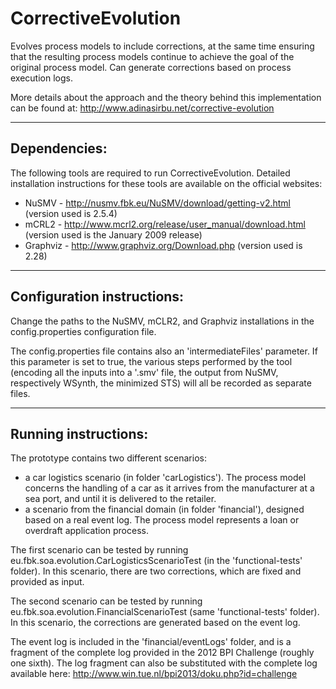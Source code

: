 CorrectiveEvolution
===================

Evolves process models to include corrections, at the same time ensuring that the resulting process models
continue to achieve the goal of the original process model. 
Can generate corrections based on process execution logs.

More details about the approach and the theory behind this implementation can be found at:
http://www.adinasirbu.net/corrective-evolution

-------------
Dependencies:
-------------

The following tools are required to run CorrectiveEvolution.
Detailed installation instructions for these tools are available on the official websites: 

- NuSMV - http://nusmv.fbk.eu/NuSMV/download/getting-v2.html (version used is 2.5.4)
- mCRL2 - http://www.mcrl2.org/release/user_manual/download.html (version used is the January 2009 release)
- Graphviz - http://www.graphviz.org/Download.php (version used is 2.28)


---------------------------
Configuration instructions:
---------------------------

Change the paths to the NuSMV, mCLR2, and Graphviz installations in the config.properties configuration file.

The config.properties file contains also an 'intermediateFiles' parameter. If this parameter is set to true, 
the various steps performed by the tool (encoding all the inputs into a '.smv' file, the output from NuSMV, 
respectively WSynth, the minimized STS) will all be recorded as separate files.

---------------------
Running instructions:
---------------------

The prototype contains two different scenarios: 
* a car logistics scenario (in folder 'carLogistics'). The process model concerns the handling of a car
as it arrives from the manufacturer at a sea port, and until it is delivered to the retailer.
* a scenario from the financial domain (in folder 'financial'), designed based on a real event log.
The process model represents a loan or overdraft application process.  

The first scenario can be tested by running eu.fbk.soa.evolution.CarLogisticsScenarioTest (in the
'functional-tests' folder). In this scenario, there are two
corrections, which are fixed and provided as input.

The second scenario can be tested by running eu.fbk.soa.evolution.FinancialScenarioTest (same 
'functional-tests' folder). In this scenario, the corrections are generated based on the event log. 

The event log is included in the 'financial/eventLogs' folder, and is a fragment of the complete log provided
in the 2012 BPI Challenge (roughly one sixth). The log fragment can also be substituted with the complete log
available here:
http://www.win.tue.nl/bpi2013/doku.php?id=challenge

